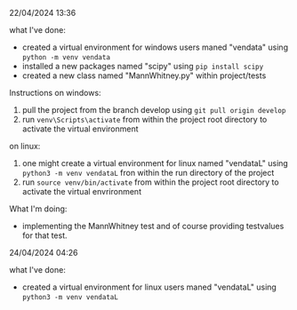22/04/2024 13:36

what I've done:
- created a virtual environment for windows users maned "vendata" using `python -m venv vendata`
- installed a new packages named "scipy" using `pip install scipy`
- created a new class named "MannWhitney.py"  within project/tests


Instructions
on windows:
 1. pull the project from the branch develop  using `git pull origin develop`
 2. run `venv\Scripts\activate` from within the project root directory to activate the virtual environment

 on linux:
  1. one might create  a virtual environment for linux named "vendataL" using `python3 -m venv vendataL` fron within the run directory of the project
  2.  run `source venv/bin/activate` from within the project root directory to activate the virtual envrironment

What I'm doing:

- implementing the MannWhitney test and of course providing testvalues for that test.


24/04/2024 04:26

what I've done:
- created a virtual environment for linux users maned "vendataL" using `python3 -m venv vendataL`



 

